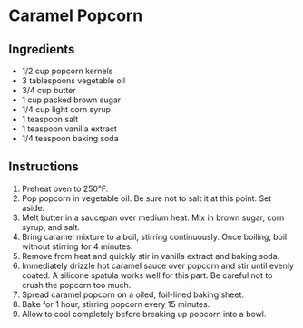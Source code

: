 # Caramel Popcorn

## Ingredients

- 1/2 cup popcorn kernels
- 3 tablespoons vegetable oil
- 3/4 cup butter
- 1 cup packed brown sugar
- 1/4 cup light corn syrup
- 1 teaspoon salt
- 1 teaspoon vanilla extract
- 1/4 teaspoon baking soda

## Instructions

1. Preheat oven to 250°F.
2. Pop popcorn in vegetable oil. Be sure not to salt it at this point. Set aside.
3. Melt butter in a saucepan over medium heat. Mix in brown sugar, corn syrup, and salt.
4. Bring caramel mixture to a boil, stirring continuously. Once boiling, boil without stirring for 4 minutes. 
5. Remove from heat and quickly stir in vanilla extract and baking soda.
6. Immediately drizzle hot caramel sauce over popcorn and stir until evenly coated. A silicone spatula works well for this part. Be careful not to crush the popcorn too much.
7. Spread caramel popcorn on a oiled, foil-lined baking sheet.
8. Bake for 1 hour, stirring popcorn every 15 minutes.
9. Allow to cool completely before breaking up popcorn into a bowl.
